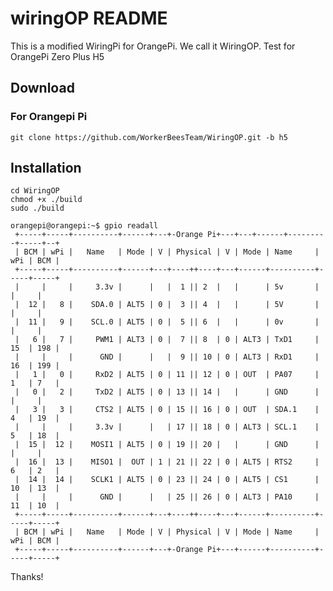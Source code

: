 # wiringOP README

This is a modified WiringPi for OrangePi. We call it WiringOP.
Test for OrangePi Zero Plus H5

## Download
### For Orangepi Pi
    git clone https://github.com/WorkerBeesTeam/WiringOP.git -b h5
## Installation
    cd WiringOP
    chmod +x ./build
    sudo ./build

```    
orangepi@orangepi:~$ gpio readall
 +-----+-----+----------+------+---+-Orange Pi+---+---+------+---------+-----+--+
 | BCM | wPi |   Name   | Mode | V | Physical | V | Mode | Name     | wPi | BCM |
 +-----+-----+----------+------+---+----++----+---+------+----------+-----+-----+
 |     |     |     3.3v |      |   |  1 || 2  |   |      | 5v       |     |     |
 |  12 |   8 |    SDA.0 | ALT5 | 0 |  3 || 4  |   |      | 5V       |     |     |
 |  11 |   9 |    SCL.0 | ALT5 | 0 |  5 || 6  |   |      | 0v       |     |     |
 |   6 |   7 |     PWM1 | ALT3 | 0 |  7 || 8  | 0 | ALT3 | TxD1     | 15  | 198 |
 |     |     |      GND |      |   |  9 || 10 | 0 | ALT3 | RxD1     | 16  | 199 |
 |   1 |   0 |     RxD2 | ALT5 | 0 | 11 || 12 | 0 | OUT  | PA07     | 1   | 7   |
 |   0 |   2 |     TxD2 | ALT5 | 0 | 13 || 14 |   |      | GND      |     |     |
 |   3 |   3 |     CTS2 | ALT5 | 0 | 15 || 16 | 0 | OUT  | SDA.1    | 4   | 19  |
 |     |     |     3.3v |      |   | 17 || 18 | 0 | ALT3 | SCL.1    | 5   | 18  |
 |  15 |  12 |    MOSI1 | ALT5 | 0 | 19 || 20 |   |      | GND      |     |     |
 |  16 |  13 |    MISO1 |  OUT | 1 | 21 || 22 | 0 | ALT5 | RTS2     | 6   | 2   |
 |  14 |  14 |    SCLK1 | ALT5 | 0 | 23 || 24 | 0 | ALT5 | CS1      | 10  | 13  |
 |     |     |      GND |      |   | 25 || 26 | 0 | ALT3 | PA10     | 11  | 10  |
 +-----+-----+----------+------+---+----++----+---+------+----------+-----+-----+
 | BCM | wPi |   Name   | Mode | V | Physical | V | Mode | Name     | wPi | BCM |
 +-----+-----+----------+------+---+-Orange Pi+---+------+----------+-----+-----+

 ```    
Thanks!

